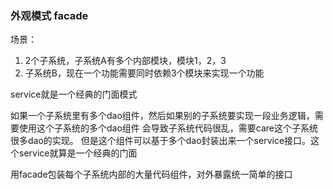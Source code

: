 ### 外观模式 facade

场景：
1. 2个子系统，子系统A有多个内部模块，模块1，2，3
2. 子系统B，现在一个功能需要同时依赖3个模块来实现一个功能


service就是一个经典的门面模式

如果一个子系统里有多个dao组件，然后如果别的子系统要实现一段业务逻辑，需要使用这个子系统的多个dao组件
会导致子系统代码很乱，需要care这个子系统很多dao的实现。 但是这个组件可以基于多个dao封装出来一个service接口。这个service就算是一个经典的门面

用facade包装每个子系统内部的大量代码组件，对外暴露统一简单的接口